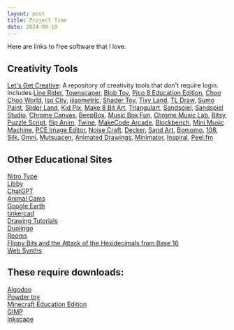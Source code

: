 ```yaml
---
layout: post
title: Project Time
date: 2024-09-10
---
```


Here are links to free software that I love.

## Creativity Tools 
[Let's Get Creative](https://www.bryanbraun.com/lets-get-creative/): A repository of creativity tools that don't require login. Includes [Line Rider](https://www.linerider.com/), [Townscaper](https://oskarstalberg.com/Townscaper/), [Blob Toy](https://oimo.io/works/blob/), [Pico 8 Education Edition](https://www.pico-8-edu.com/), [Choo Choo World](https://choochooworld.com/), [Iso City](https://victorribeiro.com/isocity/), [iiisometric](https://www.fffuel.co/iiisometric/), [Shader Toy](https://www.shadertoy.com/), [Tixy Land](https://tixy.land/), [TL Draw](https://www.tldraw.com/), [Sumo Paint](https://paint.sumo.app/), [Slider Land](https://sliderland.blinry.org/), [Kid Pix](https://kidpix.app/), [Make 8 Bit Art](https://make8bitart.com/), [Triangulart](https://maxwellito.github.io/triangulart/), [Sandspiel](https://sandspiel.club/0), [Sandspiel Studio](https://studio.sandspiel.club/), [Chrome Canvas](https://canvas.apps.chrome/), [BeepBox](https://www.beepbox.co/), [Music Box Fun](https://musicbox.fun/), [Chrome Music Lab](https://musiclab.chromeexperiments.com/Song-Maker), [Bitsy](https://make.bitsy.org/), [Puzzle Script](https://www.puzzlescript.net/editor.html), [flip Anim](https://flipanim.com/), [Twine](https://twinery.org/), [MakeCode Arcade](https://arcade.makecode.com/), [Blockbench](https://web.blockbench.net/), [Mini Music Machine](https://muted.io/mini-music-machine/), [PCE Image Editor](https://memalign.github.io/m/pceimage/index.html), [Noise Craft](https://noisecraft.app/), [Decker](https://beyondloom.com/decker/index.html), [Sand Art](https://sandart.app/), [Bomomo](https://bomomo.com/), [108](https://martinwecke.de/108/), [Silk](http://weavesilk.com/), [Omni](https://femurdesign.com/omni/), [Mutsuacen](https://mutsuacen.com/), [Animated Drawings](https://sketch.metademolab.com/), [Minimator](https://minimator.app/), [Inspiral](https://nathanfriend.io/inspiral-web/), [Peel.fm](https://peel.fm/)

## Other Educational Sites       
[Nitro Type](https://www.nitrotype.com/)  
[Libby](https://libbyapp.com)    
[ChatGPT](https://chatgpt.com/)  
[Animal Cams](https://www.earthcam.com/events/animalcams/)   
[Google Earth](https://earth.google.com/web/)  
[tinkercad](https://www.tinkercad.com/)  
[Drawing Tutorials](https://rapidfireart.com/free-drawing-tutorials/)  
[Duolingo](https://www.duolingo.com/)  
[Rooms](https://rooms.xyz/create)  
[Flippy Bits and the Attack of the Hexidecimals from Base 16](https://flippybitandtheattackofthehexadecimalsfrombase16.com/)  
[Web Synths](https://www.websynths.com/)  


## These require downloads:
[Algodoo](http://www.algodoo.com/)  
[Powder toy](https://powdertoy.co.uk/)  
[Minecraft Education Edition](https://education.minecraft.net/en-us)  
[GIMP](https://www.gimp.org/downloads/)  
[Inkscape](https://inkscape.en.softonic.com/mac)  